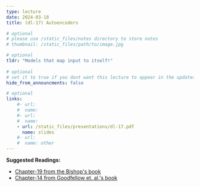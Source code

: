```yaml
---
type: lecture
date: 2024-03-18
title: (dl-17) Autoencoders

# optional
# please use /static_files/notes directory to store notes
# thumbnail: /static_files/path/to/image.jpg 

# optional
tldr: "Models that map input to itself!"
  
# optional
# set it to true if you dont want this lecture to appear in the updates section
hide_from_announcments: false

# optional
links: 
    #- url: 
    #  name: 
    #- url: 
    #  name: 
    - url: /static_files/presentations/dl-17.pdf
      name: slides
    #- url: 
    #  name: other
---
```

**Suggested Readings:**
- [Chapter-19 from the Bishop's book]( https://www.bishopbook.com/)
- [Chapter-14 from Goodfellow et. al.'s book](https://www.deeplearningbook.org/contents/autoencoders.html)
